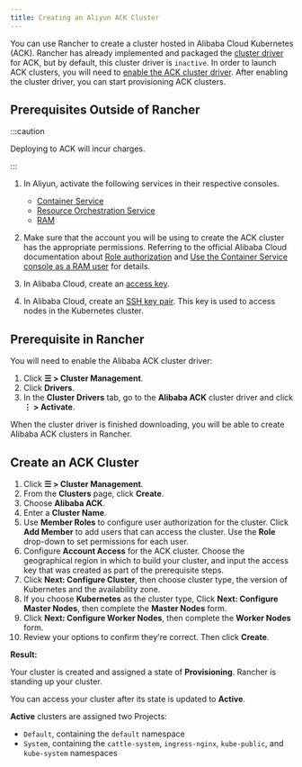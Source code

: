 ```yaml
---
title: Creating an Aliyun ACK Cluster
---
```


<head>
  <link rel="canonical" href="https://ranchermanager.docs.rancher.com/how-to-guides/new-user-guides/kubernetes-clusters-in-rancher-setup/set-up-clusters-from-hosted-kubernetes-providers/alibaba"/>
</head>

You can use Rancher to create a cluster hosted in Alibaba Cloud Kubernetes (ACK). Rancher has already implemented and packaged the [cluster driver](../../../rancher-administration/authentication-permissions-and-global-configuration/about-provisioning-drivers/manage-cluster-drivers.md) for ACK, but by default, this cluster driver is `inactive`. In order to launch ACK clusters, you will need to [enable the ACK cluster driver](../../../rancher-administration/authentication-permissions-and-global-configuration/about-provisioning-drivers/manage-cluster-drivers.md#activatingdeactivating-cluster-drivers). After enabling the cluster driver, you can start provisioning ACK clusters.

## Prerequisites Outside of Rancher

:::caution

Deploying to ACK will incur charges.

:::

1. In Aliyun, activate the following services in their respective consoles.

    - [Container Service](https://cs.console.aliyun.com)
    - [Resource Orchestration Service](https://ros.console.aliyun.com)
    - [RAM](https://ram.console.aliyun.com)

2. Make sure that the account you will be using to create the ACK cluster has the appropriate permissions. Referring to the official Alibaba Cloud documentation about [Role authorization](https://www.alibabacloud.com/help/doc-detail/86483.htm) and [Use the Container Service console as a RAM user](https://www.alibabacloud.com/help/doc-detail/86484.htm) for details.

3. In Alibaba Cloud, create an [access key](https://www.alibabacloud.com/help/doc-detail/53045.html).

4. In Alibaba Cloud, create an [SSH key pair](https://www.alibabacloud.com/help/doc-detail/51793.html). This key is used to access nodes in the Kubernetes cluster.

## Prerequisite in Rancher

You will need to enable the Alibaba ACK cluster driver:

1. Click **☰ > Cluster Management**.
1. Click **Drivers**.
1. In the **Cluster Drivers** tab, go to the **Alibaba ACK** cluster driver and click **⋮ > Activate**.

When the cluster driver is finished downloading, you will be able to create Alibaba ACK clusters in Rancher.

## Create an ACK Cluster

1. Click **☰ > Cluster Management**.
1. From the **Clusters** page, click **Create**.
1. Choose **Alibaba ACK**.
1. Enter a **Cluster Name**.
1. Use **Member Roles** to configure user authorization for the cluster. Click **Add Member** to add users that can access the cluster. Use the **Role** drop-down to set permissions for each user.
1. Configure **Account Access** for the ACK cluster. Choose the geographical region in which to build your cluster, and input the access key that was created as part of the prerequisite steps.
1. Click **Next: Configure Cluster**, then choose cluster type, the version of Kubernetes and the availability zone.
1. If you choose **Kubernetes** as the cluster type, Click **Next: Configure Master Nodes**, then complete the **Master Nodes** form.
1. Click **Next: Configure Worker Nodes**, then complete the **Worker Nodes** form.
1. Review your options to confirm they're correct. Then click **Create**.

**Result:**

Your cluster is created and assigned a state of **Provisioning**. Rancher is standing up your cluster.

You can access your cluster after its state is updated to **Active**.

**Active** clusters are assigned two Projects:

- `Default`, containing the `default` namespace
- `System`, containing the `cattle-system`, `ingress-nginx`, `kube-public`, and `kube-system` namespaces

